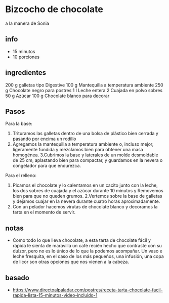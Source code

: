# Bizcocho de chocolate
a la manera de Sonia

## info  
* 15 minutos  
* 10 porciones 

## ingredientes
200 g galletas tipo Digestive
100 g Mantequilla a temperatura ambiente
250 g Chocolate negro para postres
1 l Leche entera
2 Cuajada en polvo sobres
50 g Azúcar
100 g Chocolate blanco para decorar

## Pasos
Para la base:
1. Trituramos las galletas dentro de una bolsa de plástico bien cerrada y pasando por encima un rodillo
2. Agregamos la mantequilla a temperatura ambiente o, incluso mejor, ligeramente fundida y mezclamos 
bien para obtener una masa homogénea.
3.Cubrimos la base y laterales de un molde desmoldable de 25 cm, aplastando bien para compactar, y 
guardamos en la nevera o congelador para que endurezca.

Para el relleno:
1. Picamos el chocolate y lo calentamos en un cacito junto con la leche, los dos sobres de cuajada y el 
azúcar durante 10 minutos y Removemos bien para que no queden grumos.
2.Vertemos sobre la base de galletas y dejamos cuajar en la nevera durante cuatro horas aproximadamente.
3. Con un pelador hacemos virutas de chocolate blanco y decoramos la tarta en el momento de servir.

## notas  
* Como todo lo que lleva chocolate, a esta tarta de chocolate fácil y rápida le sienta de maravilla un 
café recién hecho que contraste con su dulzor, pero no es lo único de lo que la podemos acompañar. Un 
vaso e leche fresquita, en el caso de los más pequeños, una infusión, una copa de licor son otras opciones 
que nos vienen a la cabeza.

## basado
* https://www.directoalpaladar.com/postres/receta-tarta-chocolate-facil-rapida-lista-15-minutos-video-incluido-1

